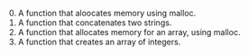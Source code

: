 0. A function that aloocates memory using malloc.
1. A function that concatenates two strings.
2. A function that allocates memory for an array, using malloc.
3. A function that creates an array of integers.

